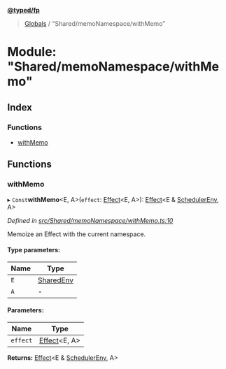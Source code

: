 **[@typed/fp](../README.md)**

> [Globals](../globals.md) / "Shared/memoNamespace/withMemo"

# Module: "Shared/memoNamespace/withMemo"

## Index

### Functions

* [withMemo](_shared_memonamespace_withmemo_.md#withmemo)

## Functions

### withMemo

▸ `Const`**withMemo**\<E, A>(`effect`: [Effect](_effect_effect_.effect.md)\<E, A>): [Effect](_effect_effect_.effect.md)\<E & [SchedulerEnv](../interfaces/_scheduler_schedulerenv_.schedulerenv.md), A>

*Defined in [src/Shared/memoNamespace/withMemo.ts:10](https://github.com/TylorS/typed-fp/blob/8639976/src/Shared/memoNamespace/withMemo.ts#L10)*

Memoize an Effect with the current namespace.

#### Type parameters:

Name | Type |
------ | ------ |
`E` | [SharedEnv](../interfaces/_shared_core_services_sharedenv_.sharedenv.md) |
`A` | - |

#### Parameters:

Name | Type |
------ | ------ |
`effect` | [Effect](_effect_effect_.effect.md)\<E, A> |

**Returns:** [Effect](_effect_effect_.effect.md)\<E & [SchedulerEnv](../interfaces/_scheduler_schedulerenv_.schedulerenv.md), A>
